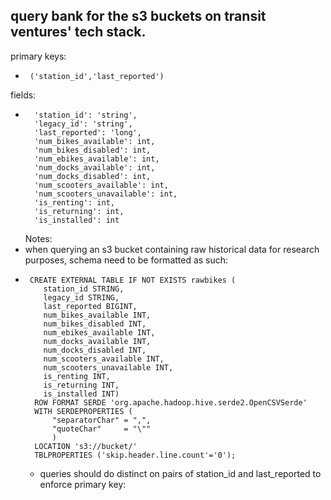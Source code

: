 ## query bank for the s3 buckets on transit ventures' tech stack.
primary keys:
*      ('station_id','last_reported')

fields: 
*       'station_id': 'string',
        'legacy_id': 'string', 
        'last_reported': 'long', 
        'num_bikes_available': int, 
        'num_bikes_disabled': int, 
        'num_ebikes_available': int, 
        'num_docks_available': int, 
        'num_docks_disabled': int, 
        'num_scooters_available': int, 
        'num_scooters_unavailable': int, 
        'is_renting': int, 
        'is_returning': int, 
        'is_installed': int

  Notes:
* when querying an s3 bucket containing raw historical data for research purposes, schema need to be formatted as such:
*      CREATE EXTERNAL TABLE IF NOT EXISTS rawbikes (
          station_id STRING,
          legacy_id STRING, 
          last_reported BIGINT, 
          num_bikes_available INT, 
          num_bikes_disabled INT, 
          num_ebikes_available INT, 
          num_docks_available INT, 
          num_docks_disabled INT, 
          num_scooters_available INT, 
          num_scooters_unavailable INT, 
          is_renting INT, 
          is_returning INT, 
          is_installed INT) 
        ROW FORMAT SERDE 'org.apache.hadoop.hive.serde2.OpenCSVSerde'
        WITH SERDEPROPERTIES (
            "separatorChar" = ",",
            "quoteChar"     = "\""
            )
        LOCATION 's3://bucket/'
        TBLPROPERTIES ('skip.header.line.count'='0');

   * queries should do distinct on pairs of station_id and last_reported to enforce primary key:
       

